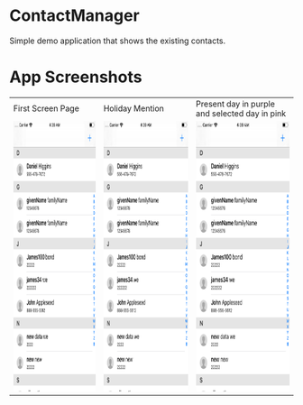 # ContactManager
Simple demo application that shows the existing contacts.

# App Screenshots

<table>
  <tr>
    <td>First Screen Page</td>
     <td>Holiday Mention</td>
     <td>Present day in purple and selected day in pink</td>
  </tr>
  <tr>
    <td><img src="Contacts.png" width=270 height=480></td>
    <td><img src="Contacts.png" width=270 height=480></td>
    <td><img src="Contacts.png" width=270 height=480></td>
  </tr>
 </table>





